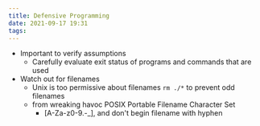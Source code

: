 ```yaml
---
title: Defensive Programming
date: 2021-09-17 19:31
tags:
---
```


* Important to verify assumptions
  + Carefully evaluate exit status of programs and commands that are
    used
* Watch out for filenames
  + Unix is too permissive about filenames `rm ./*` to prevent odd filenames
  + from wreaking havoc POSIX Portable Filename Character Set
    - \[A-Za-z0-9.-\_\], and don't begin filename with hyphen
